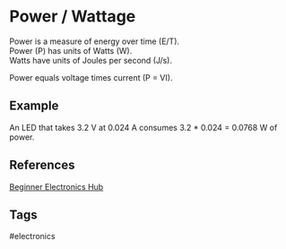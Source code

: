 # Power / Wattage 

Power is a measure of energy over time (E/T).  
Power (P) has units of Watts (W).  
Watts have units of Joules per second (J/s).  

Power equals voltage times current (P = VI). 

## Example 
An LED that takes 3.2 V at 0.024 A consumes 3.2 * 0.024 = 0.0768 W of power.  

## References
[Beginner Electronics Hub](../202305062158)

## Tags
#electronics
